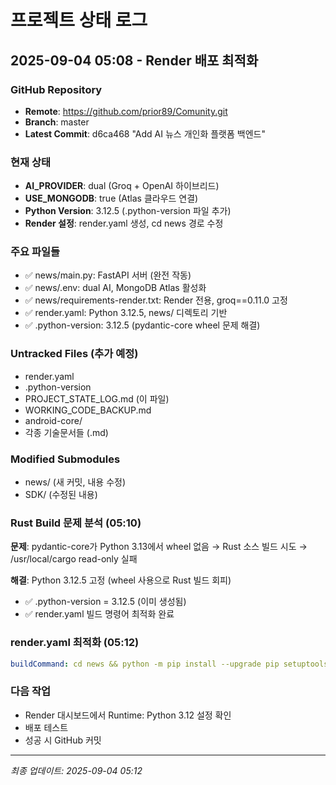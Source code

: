 # 프로젝트 상태 로그

## 2025-09-04 05:08 - Render 배포 최적화

### GitHub Repository
- **Remote**: https://github.com/prior89/Comunity.git
- **Branch**: master
- **Latest Commit**: d6ca468 "Add AI 뉴스 개인화 플랫폼 백엔드"

### 현재 상태
- **AI_PROVIDER**: dual (Groq + OpenAI 하이브리드)
- **USE_MONGODB**: true (Atlas 클라우드 연결)
- **Python Version**: 3.12.5 (.python-version 파일 추가)
- **Render 설정**: render.yaml 생성, cd news 경로 수정

### 주요 파일들
- ✅ news/main.py: FastAPI 서버 (완전 작동)
- ✅ news/.env: dual AI, MongoDB Atlas 활성화
- ✅ news/requirements-render.txt: Render 전용, groq==0.11.0 고정
- ✅ render.yaml: Python 3.12.5, news/ 디렉토리 기반
- ✅ .python-version: 3.12.5 (pydantic-core wheel 문제 해결)

### Untracked Files (추가 예정)
- render.yaml
- .python-version
- PROJECT_STATE_LOG.md (이 파일)
- WORKING_CODE_BACKUP.md
- android-core/
- 각종 기술문서들 (.md)

### Modified Submodules
- news/ (새 커밋, 내용 수정)
- SDK/ (수정된 내용)

### Rust Build 문제 분석 (05:10)
**문제**: pydantic-core가 Python 3.13에서 wheel 없음 → Rust 소스 빌드 시도 → /usr/local/cargo read-only 실패

**해결**: Python 3.12.5 고정 (wheel 사용으로 Rust 빌드 회피)
- ✅ .python-version = 3.12.5 (이미 생성됨)  
- ✅ render.yaml 빌드 명령어 최적화 완료

### render.yaml 최적화 (05:12)
```yaml
buildCommand: cd news && python -m pip install --upgrade pip setuptools wheel && python -m pip install -r requirements-render.txt
```

### 다음 작업
- Render 대시보드에서 Runtime: Python 3.12 설정 확인
- 배포 테스트
- 성공 시 GitHub 커밋

---
*최종 업데이트: 2025-09-04 05:12*